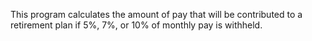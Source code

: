 This program calculates the amount of pay that will be contributed to a retirement plan if 5%, 7%, or 10% of monthly pay is withheld.
